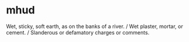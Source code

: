 # mhud
Wet, sticky, soft earth, as on the banks of a river. / Wet plaster, mortar, or cement. / Slanderous or defamatory charges or comments.
